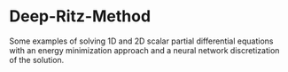 # Deep-Ritz-Method

Some examples of solving 1D and 2D scalar partial differential equations with an energy minimization approach and a neural network discretization of the solution.
